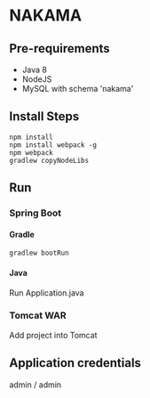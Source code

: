 # NAKAMA

## Pre-requirements
+ Java 8
+ NodeJS
+ MySQL with schema 'nakama'

## Install Steps
    npm install
    npm install webpack -g
    npm webpack
    gradlew copyNodeLibs


## Run
### Spring Boot
#### Gradle
    gradlew bootRun
#### Java
Run Application.java
### Tomcat WAR
Add project into Tomcat

## Application credentials
admin / admin